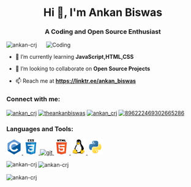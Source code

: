 <h1 align="center">Hi 👋, I'm Ankan Biswas</h1>
<h3 align="center">A Coding and Open Source Enthusiast</h3>
<img align="right" alt="Coding" width="400" src="https://raw.githubusercontent.com/TheDudeThatCode/TheDudeThatCode/master/Assets/Developer.gif">


<p align="left"> <img src="https://komarev.com/ghpvc/?username=ankan-crj&label=Profile%20views&color=0e75b6&style=flat" alt="ankan-crj" /> </p>

- 🌱 I’m currently learning **JavaScript,HTML,CSS**

- 👯 I’m looking to collaborate on **Open Source Projects**

- 📫 Reach me at **https://linktr.ee/ankan_biswas**

<h3 align="left">Connect with me:</h3>
<p align="left">
<a href="https://twitter.com/ankan_crj" target="blank"><img align="center" src="https://raw.githubusercontent.com/rahuldkjain/github-profile-readme-generator/master/src/images/icons/Social/twitter.svg" alt="ankan_crj" height="30" width="40" /></a>
<a href="https://linkedin.com/in/theankanbiswas" target="blank"><img align="center" src="https://raw.githubusercontent.com/rahuldkjain/github-profile-readme-generator/master/src/images/icons/Social/linked-in-alt.svg" alt="theankanbiswas" height="30" width="40" /></a>
<a href="https://instagram.com/ankan_crj" target="blank"><img align="center" src="https://raw.githubusercontent.com/rahuldkjain/github-profile-readme-generator/master/src/images/icons/Social/instagram.svg" alt="ankan_crj" height="30" width="40" /></a>
<a href="https://discord.gg/896222469302665286" target="blank"><img align="center" src="https://raw.githubusercontent.com/rahuldkjain/github-profile-readme-generator/master/src/images/icons/Social/discord.svg" alt="896222469302665286" height="30" width="40" /></a>
</p>

<h3 align="left">Languages and Tools:</h3>
<p align="left"> <a href="https://www.cprogramming.com/" target="_blank" rel="noreferrer"> <img src="https://raw.githubusercontent.com/devicons/devicon/master/icons/c/c-original.svg" alt="c" width="40" height="40"/> </a> <a href="https://www.w3schools.com/css/" target="_blank" rel="noreferrer"> <img src="https://raw.githubusercontent.com/devicons/devicon/master/icons/css3/css3-original-wordmark.svg" alt="css3" width="40" height="40"/> </a> <a href="https://git-scm.com/" target="_blank" rel="noreferrer"> <img src="https://www.vectorlogo.zone/logos/git-scm/git-scm-icon.svg" alt="git" width="40" height="40"/> </a> <a href="https://www.w3.org/html/" target="_blank" rel="noreferrer"> <img src="https://raw.githubusercontent.com/devicons/devicon/master/icons/html5/html5-original-wordmark.svg" alt="html5" width="40" height="40"/> </a> <a href="https://www.linux.org/" target="_blank" rel="noreferrer"> <img src="https://raw.githubusercontent.com/devicons/devicon/master/icons/linux/linux-original.svg" alt="linux" width="40" height="40"/> </a> <a href="https://www.python.org" target="_blank" rel="noreferrer"> <img src="https://raw.githubusercontent.com/devicons/devicon/master/icons/python/python-original.svg" alt="python" width="40" height="40"/> </a> </p>

<p><img align="left" src="https://github-readme-stats.vercel.app/api/top-langs?username=ankan-crj&show_icons=true&locale=en&layout=compact" alt="ankan-crj" /></p>

<p>&nbsp;<img align="center" src="https://github-readme-stats.vercel.app/api?username=ankan-crj&show_icons=true&locale=en" alt="ankan-crj" /></p>

<p><img align="center" src="https://github-readme-streak-stats.herokuapp.com/?user=ankan-crj&" alt="ankan-crj" /></p>
